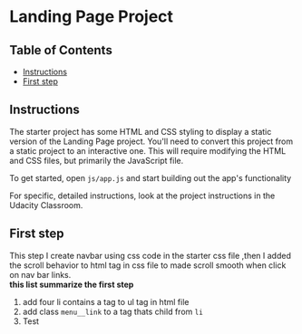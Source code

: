 # Landing Page Project

## Table of Contents

* [Instructions](#instructions)
* [First step](#first)

## Instructions

The starter project has some HTML and CSS styling to display a static version of the Landing Page project. You'll need to convert this project from a static project to an interactive one. This will require modifying the HTML and CSS files, but primarily the JavaScript file.

To get started, open `js/app.js` and start building out the app's functionality

For specific, detailed instructions, look at the project instructions in the Udacity Classroom.



## First step

This step I create navbar using css code in the starter css file ,then I added the scroll behavior to html tag in css file to made scroll smooth when click on nav bar links. <br/>
<b>this list summarize the first step</b>
<ol>
  <li>add four li contains a tag to ul tag in html file</li>
  <li>add class <code>menu__link</code> to a tag thats child from <code>li</code></li>
  <li>Test</li>
</ol>